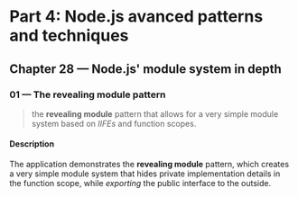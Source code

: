 # Part 4: Node.js avanced patterns and techniques
## Chapter 28 &mdash; Node.js' module system in depth 
### 01 &mdash; The revealing module pattern
> the **revealing module** pattern that allows for a very simple module system based on *IIFEs* and function scopes.

#### Description

The application demonstrates the **revealing module** pattern, which creates a very simple module system that hides private implementation details in the function scope, while *exporting* the public interface to the outside.
